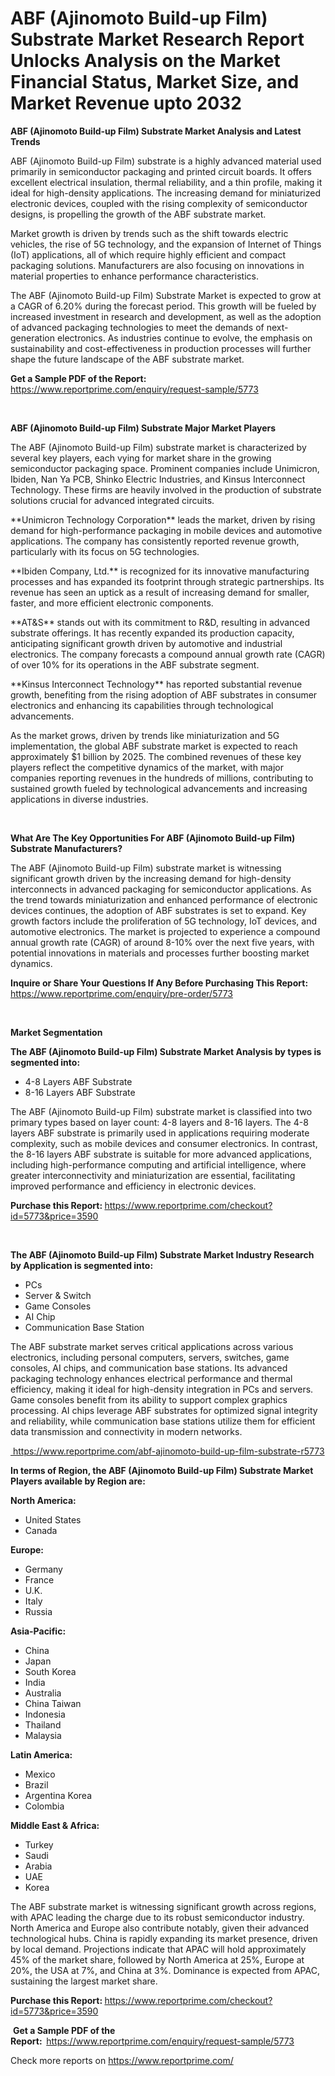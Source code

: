 <p><h1>ABF (Ajinomoto Build-up Film) Substrate Market Research Report Unlocks Analysis on the Market Financial Status, Market Size, and Market Revenue upto 2032</h1></p><p><strong>ABF (Ajinomoto Build-up Film) Substrate Market Analysis and Latest Trends</strong></p>
<p><p>ABF (Ajinomoto Build-up Film) substrate is a highly advanced material used primarily in semiconductor packaging and printed circuit boards. It offers excellent electrical insulation, thermal reliability, and a thin profile, making it ideal for high-density applications. The increasing demand for miniaturized electronic devices, coupled with the rising complexity of semiconductor designs, is propelling the growth of the ABF substrate market. </p><p>Market growth is driven by trends such as the shift towards electric vehicles, the rise of 5G technology, and the expansion of Internet of Things (IoT) applications, all of which require highly efficient and compact packaging solutions. Manufacturers are also focusing on innovations in material properties to enhance performance characteristics.</p><p>The ABF (Ajinomoto Build-up Film) Substrate Market is expected to grow at a CAGR of 6.20% during the forecast period. This growth will be fueled by increased investment in research and development, as well as the adoption of advanced packaging technologies to meet the demands of next-generation electronics. As industries continue to evolve, the emphasis on sustainability and cost-effectiveness in production processes will further shape the future landscape of the ABF substrate market.</p></p>
<p><strong>Get a Sample PDF of the Report:&nbsp;</strong> <a href="https://www.reportprime.com/enquiry/request-sample/5773?utm_campaign=2487&utm_medium=2&utm_source=Github&utm_content=ia&utm_term=19032025&utm_id=abf-ajinomoto-build-up-film-substrate">https://www.reportprime.com/enquiry/request-sample/5773</a></p>
<p>&nbsp;</p>
<p><strong>ABF (Ajinomoto Build-up Film) Substrate Major Market Players</strong></p>
<p><p>The ABF (Ajinomoto Build-up Film) substrate market is characterized by several key players, each vying for market share in the growing semiconductor packaging space. Prominent companies include Unimicron, Ibiden, Nan Ya PCB, Shinko Electric Industries, and Kinsus Interconnect Technology. These firms are heavily involved in the production of substrate solutions crucial for advanced integrated circuits.</p><p>**Unimicron Technology Corporation** leads the market, driven by rising demand for high-performance packaging in mobile devices and automotive applications. The company has consistently reported revenue growth, particularly with its focus on 5G technologies. </p><p>**Ibiden Company, Ltd.** is recognized for its innovative manufacturing processes and has expanded its footprint through strategic partnerships. Its revenue has seen an uptick as a result of increasing demand for smaller, faster, and more efficient electronic components.</p><p>**AT&S** stands out with its commitment to R&D, resulting in advanced substrate offerings. It has recently expanded its production capacity, anticipating significant growth driven by automotive and industrial electronics. The company forecasts a compound annual growth rate (CAGR) of over 10% for its operations in the ABF substrate segment.</p><p>**Kinsus Interconnect Technology** has reported substantial revenue growth, benefiting from the rising adoption of ABF substrates in consumer electronics and enhancing its capabilities through technological advancements.</p><p>As the market grows, driven by trends like miniaturization and 5G implementation, the global ABF substrate market is expected to reach approximately $1 billion by 2025. The combined revenues of these key players reflect the competitive dynamics of the market, with major companies reporting revenues in the hundreds of millions, contributing to sustained growth fueled by technological advancements and increasing applications in diverse industries.</p></p>
<p>&nbsp;</p>
<p><strong>What Are The Key Opportunities For ABF (Ajinomoto Build-up Film) Substrate Manufacturers?</strong></p>
<p><p>The ABF (Ajinomoto Build-up Film) substrate market is witnessing significant growth driven by the increasing demand for high-density interconnects in advanced packaging for semiconductor applications. As the trend towards miniaturization and enhanced performance of electronic devices continues, the adoption of ABF substrates is set to expand. Key growth factors include the proliferation of 5G technology, IoT devices, and automotive electronics. The market is projected to experience a compound annual growth rate (CAGR) of around 8-10% over the next five years, with potential innovations in materials and processes further boosting market dynamics.</p></p>
<p><strong>Inquire or Share Your Questions If Any Before Purchasing This Report:</strong> <a href="https://www.reportprime.com/enquiry/pre-order/5773?utm_campaign=2487&utm_medium=2&utm_source=Github&utm_content=ia&utm_term=19032025&utm_id=abf-ajinomoto-build-up-film-substrate">https://www.reportprime.com/enquiry/pre-order/5773</a></p>
<p>&nbsp;</p>
<p><strong>Market Segmentation</strong></p>
<p><strong>The ABF (Ajinomoto Build-up Film) Substrate Market Analysis by types is segmented into:</strong></p>
<p><ul><li>4-8 Layers ABF Substrate</li><li>8-16 Layers ABF Substrate</li></ul></p>
<p><p>The ABF (Ajinomoto Build-up Film) substrate market is classified into two primary types based on layer count: 4-8 layers and 8-16 layers. The 4-8 layers ABF substrate is primarily used in applications requiring moderate complexity, such as mobile devices and consumer electronics. In contrast, the 8-16 layers ABF substrate is suitable for more advanced applications, including high-performance computing and artificial intelligence, where greater interconnectivity and miniaturization are essential, facilitating improved performance and efficiency in electronic devices.</p></p>
<p><strong>Purchase this Report:&nbsp;</strong><a href="https://www.reportprime.com/checkout?id=5773&price=3590&utm_campaign=2487&utm_medium=2&utm_source=Github&utm_content=ia&utm_term=19032025&utm_id=abf-ajinomoto-build-up-film-substrate">https://www.reportprime.com/checkout?id=5773&price=3590</a></p>
<p>&nbsp;</p>
<p><strong>The ABF (Ajinomoto Build-up Film) Substrate Market Industry Research by Application is segmented into:</strong></p>
<p><ul><li>PCs</li><li>Server & Switch</li><li>Game Consoles</li><li>AI Chip</li><li>Communication Base Station</li></ul></p>
<p><p>The ABF substrate market serves critical applications across various electronics, including personal computers, servers, switches, game consoles, AI chips, and communication base stations. Its advanced packaging technology enhances electrical performance and thermal efficiency, making it ideal for high-density integration in PCs and servers. Game consoles benefit from its ability to support complex graphics processing. AI chips leverage ABF substrates for optimized signal integrity and reliability, while communication base stations utilize them for efficient data transmission and connectivity in modern networks.</p></p>
<p><a href="https://www.reportprime.com/abf-ajinomoto-build-up-film-substrate-r5773?utm_campaign=2487&utm_medium=2&utm_source=Github&utm_content=ia&utm_term=19032025&utm_id=abf-ajinomoto-build-up-film-substrate">&nbsp;https://www.reportprime.com/abf-ajinomoto-build-up-film-substrate-r5773</a></p>
<p><strong>In terms of Region, the ABF (Ajinomoto Build-up Film) Substrate Market Players available by Region are:</strong></p>
<p>
    <p> <strong> North America: </strong>
        <ul>
            <li>United States</li>
            <li>Canada</li>
        </ul>
        </p> 
    <p> <strong> Europe: </strong>
        <ul>
            <li>Germany</li>
            <li>France</li>
            <li>U.K.</li>
            <li>Italy</li>
            <li>Russia</li>
        </ul>
        </p> 
    <p> <strong> Asia-Pacific: </strong>
        <ul>
            <li>China</li>
            <li>Japan</li>
            <li>South Korea</li>
            <li>India</li>
            <li>Australia</li>
            <li>China Taiwan</li>
            <li>Indonesia</li>
            <li>Thailand</li>
            <li>Malaysia</li>
        </ul>
        </p> 
    <p> <strong> Latin America: </strong>
        <ul>
            <li>Mexico</li>
            <li>Brazil</li>
            <li>Argentina Korea</li>
            <li>Colombia</li>
        </ul>
        </p> 
    <p> <strong> Middle East & Africa: </strong>
        <ul>
            <li>Turkey</li>
            <li>Saudi</li>
            <li>Arabia</li>
            <li>UAE</li>
            <li>Korea</li>
        </ul>
    </p>
    </p>
<p><p>The ABF substrate market is witnessing significant growth across regions, with APAC leading the charge due to its robust semiconductor industry. North America and Europe also contribute notably, given their advanced technological hubs. China is rapidly expanding its market presence, driven by local demand. Projections indicate that APAC will hold approximately 45% of the market share, followed by North America at 25%, Europe at 20%, the USA at 7%, and China at 3%. Dominance is expected from APAC, sustaining the largest market share.</p></p>
<p><strong>Purchase this Report: </strong><a href="https://www.reportprime.com/checkout?id=5773&price=3590&utm_campaign=2487&utm_medium=2&utm_source=Github&utm_content=ia&utm_term=19032025&utm_id=abf-ajinomoto-build-up-film-substrate">https://www.reportprime.com/checkout?id=5773&price=3590</a></p>
<p>&nbsp;<strong>Get a Sample PDF of the Report:&nbsp;&nbsp;</strong><a href="https://www.reportprime.com/enquiry/request-sample/5773?utm_campaign=2487&utm_medium=2&utm_source=Github&utm_content=ia&utm_term=19032025&utm_id=abf-ajinomoto-build-up-film-substrate">https://www.reportprime.com/enquiry/request-sample/5773</a></p>
<p><strong></strong></p>
<p>Check more reports on <a href="https://www.reportprime.com/?utm_campaign=2487&utm_medium=2&utm_source=Github&utm_content=ia&utm_term=19032025&utm_id=abf-ajinomoto-build-up-film-substrate">https://www.reportprime.com/</a></p>